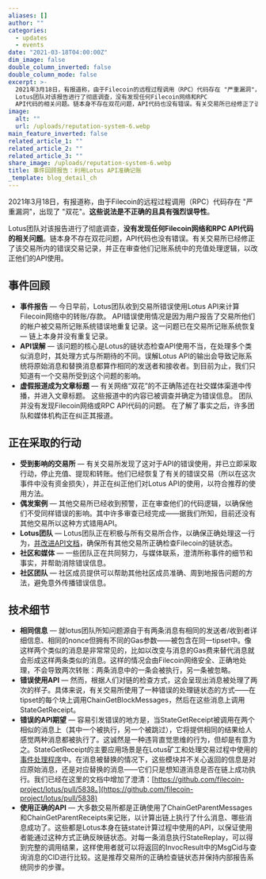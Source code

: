 ```yaml
---
aliases: []
author: ""
categories:
  - updates
  - events
date: "2021-03-18T04:00:00Z"
dim_image: false
double_column_inverted: false
double_column_mode: false
excerpt: >-
  2021年3月18日，有报道称，由于Filecoin的远程过程调用（RPC）代码存在 "严重漏洞"，出现了 "双花"。这些说法是不正确的且具有强烈误导性。 
  Lotus团队对该报告进行了彻底调查，没有发现任何Filecoin网络和RPC
  API代码的相关问题。链本身不存在双花问题，API代码也没有错误。有关交易所已经修正了该交易所内的错误交易记录，并正在审查他们记账系统中的充值处理逻辑，以改正他们的API使用。
image:
  alt: ""
  url: /uploads/reputation-system-6.webp
main_feature_inverted: false
related_article_1: ""
related_article_2: ""
related_article_3: ""
share_image: /uploads/reputation-system-6.webp
title: 事件回顾报告：利用Lotus API准确记账
_template: blog_detail_ch
---
```


2021年3月18日，有报道称，由于Filecoin的远程过程调用（RPC）代码存在 "严重漏洞"，出现了 "双花"。**这些说法是不正确的且具有强烈误导性**。

Lotus团队对该报告进行了彻底调查，**没有发现任何Filecoin网络和RPC API代码的相关问题**。链本身不存在双花问题，API代码也没有错误。有关交易所已经修正了该交易所内的错误交易记录，并正在审查他们记账系统中的充值处理逻辑，以改正他们的API使用。

## **事件回顾**

- **事件报告** — 今日早前，Lotus团队收到交易所错误使用Lotus API来计算Filecoin网络中的转账/存款。 API错误使用情况是因为用户报告了交易所他们的帐户被交易所记账系统错误地重复记录。这一问题已在交易所记账系统恢复 — 链上本身并没有重复记录。
- **API误解** — 该问题的核心是Lotus的链状态检查API使用不当，在处理多个类似消息时，其处理方式与所期待的不同。误解Lotus API的输出会导致记账系统将原始消息和替换消息都算作相同的发送者和接收者。到目前为止，我们只知道有一个交易所受到这个问题的影响。
- **虚假报道成为文章标题** — 有关网络“双花”的不正确陈述在社交媒体渠道中传播，并进入文章标题。 这些报道中的内容已被调查并确定为错误信息。 团队并没有发现Filecoin网络或RPC API代码的问题。 在了解了事实之后，许多团队和媒体机构正在纠正其报道。

## **正在采取的行动**

- **受到影响的交易所** — 有关交易所发现了这对于API的错误使用，并已立即采取行动，停止充值、提现和转账。他们已经恢复了有关的错误交易（所以在这次事件中没有资金损失），并正在纠正他们对Lotus API的使用，以符合推荐的使用方法。
- **偶发案例** — 其他交易所已经收到预警，正在审查他们的代码逻辑，以确保他们不受同样错误的影响。其中许多审查已经完成——据我们所知，目前还没有其他交易所以这种方式错用API。
- **Lotus团队** — Lotus团队正在积极与所有交易所合作，以确保正确处理这一行为，[并改进API文档](https://github.com/filecoin-project/lotus/pull/5838)，确保所有其他交易所正确检查Filecoin的链状态。
- **社区和媒体** — 一些团队正在共同努力，与媒体联系，澄清所称事件的细节和事实，并帮助消除错误信息。
- **社区团队** — 社区成员提供可以帮助其他社区成员准确、周到地报告问题的方法，避免意外传播错误信息。

## **技术细节**

- **相同信息** — 就lotus团队所知问题源自于有两条消息有相同的发送者/收到者详细信息、相同的nonce但拥有不同的Gas参数——被包含在同一tipset中。像这样两个类似的消息是非常常见的，比如以改变与消息的Gas费来替代消息就会形成这样两条类似的消息。这样的情况会由Filecoin网络安全、正确地处理，不会导致两次转账：两条消息中的一条会被执行，另一条被忽略。
- **错误使用API** — 然而，根据人们对链的检查方式，这会呈现出消息被处理了两次的样子。具体来说，有关交易所使用了一种错误的处理链状态的方式——在tipset的每个块上调用ChainGetBlockMessages，然后在这些消息上调用StateGetReceipt。
- **错误的API期望** — 容易引发错误的地方是，当StateGetReceipt被调用在两个相似的消息上（其中一个被执行，另一个被跳过），它将提供相同的结果给人感觉两种消息都被执行了。这诚然是一种违背直觉思维的行为，但却是有意为之。StateGetReceipt的主要应用场景是在Lotus矿工和处理交易过程中使用的[事件处理程序](https://github.com/filecoin-project/lotus/blob/79a8ff04fd5362a367fd7d6469e5287a47baa571/chain/events/events_called.go#L586)中。在消息被替换的情况下，这些模块并不关心返回的信息是对应原始消息，还是对应替换的消息——它们只是想知道消息是否在链上成功执行。我们已经在这里的文档中增加了澄清：[https://github.com/filecoin-project/lotus/pull/5838。](https://github.com/filecoin-project/lotus/pull/5838)
- **使用正确的API** — 大多数交易所都是正确使用了ChainGetParentMessages和ChainGetParentReceipts来记账，以计算出链上执行了什么消息、哪些消息成功了。这些都是Lotus本身在链state计算过程中使用的API，以保证使用者能通过这种方式正确反映链状态。对每一条消息执行StateReplay，可以得到完整的调用结果，这样使用者就可以将返回的InvocResult中的MsgCid与查询消息的CID进行比较。这是推荐交易所的正确检查链状态并保持内部报告系统同步的步骤。
